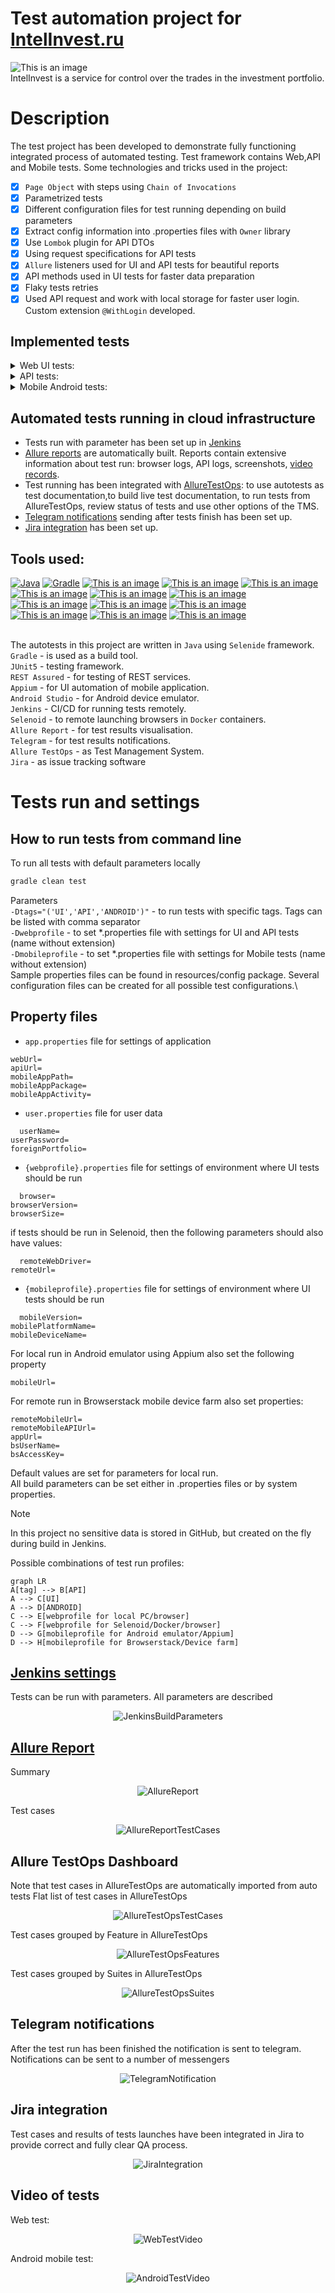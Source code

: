 # Test automation project for [IntelInvest.ru](https://intelinvest.ru)

![This is an image](/readmeresources/icons/index_logo.png)\
IntelInvest is a service for control over the trades in the investment portfolio.

# <a name="Description">Description</a>

The test project has been developed to demonstrate fully functioning integrated process of automated testing.
Test framework contains Web,API and Mobile tests.
Some technologies and tricks used in the project:

- [x] `Page Object` with steps using `Chain of Invocations`
- [x] Parametrized tests
- [x] Different configuration files for test running depending on build parameters
- [x] Extract config information into .properties files with `Owner` library
- [x] Use `Lombok` plugin for API DTOs
- [x] Using request specifications for API tests
- [x] `Allure` listeners used for UI and API tests for beautiful reports
- [x] API methods used in UI tests for faster data preparation
- [x] Flaky tests retries
- [x] Used API request and work with local storage for faster user login.
  Custom extension `@WithLogin` developed.

## <a name="Tests">Implemented tests</a>

<details>
<summary>Web UI tests:</summary>

- Web tests for login functionality
  - Verify error message when password is incorrect
  - Verify successful login
- Web tests for portfolio
    - Verify that added stocks and bonds are shown in the table
    - Verify that all tabs are shown in Portfolio screen
    - Verify that currency sign is correct for currency (Parameterized test)
- Web tests: smoke
  - Verify in UI basic application workflow that adds and deletes default share
</details>

<details>

<summary>API tests:</summary>

- API tests without authorization data for endpoints
    - Verify that get portfolio by unauthorized user is forbidden
    - Verify that delete by unauthorized user is forbidden
    - Verify that trade cannot be created without authorization
- API tests for portfolio-info endpoint
    - Verify that portfolio with corresponding id is returned
- API tests for portfolio overview endpoint
    - Verify that get portfolio overview from another user returns error
    - Verify that get portfolio that does not exist returns error
- API tests for deleteAll trades post request
    - Verify that deleting non-existing trade returns no content code
- API tests for create trade post request
    - Verify error when incorrect asset type is set value (Parameterized test)
    - Verify that Buy trade can be successfully created
    - Verify that error is returned when empty body is sent
    - Verify that trade cannot be added to foreign portfolio
    - Verify that trade with not existing id cannot be added
    - Verify that trade without asset type cannot be added

</details>
<details>
<summary>Mobile Android tests:</summary>

- Android tests for login functionality
    - Verify error message when password is incorrect
    - Verify successful login
    - Verify that application is opened with Registration screen
- Android tests for portfolio
    - Verify that assets are added to portfolio
    - Verify that summary lines for portfolio are shown
</details>

## <a>Automated tests running in cloud infrastructure</a>

- Tests run with parameter has been set up in [Jenkins](#HowToRunInJenkins)
- [Allure reports](#Allure) are automatically built. Reports contain extensive information about test run:
  browser logs, API logs, screenshots, [video records](#Video).
- Test running has been integrated with [AllureTestOps](#AllureTestOps): to use autotests as test documentation,to build
  live test documentation,
  to run tests from AllureTestOps, review status of tests and use other options of the TMS.
- [Telegram notifications](#TelegramNotifications) sending after tests finish has been set up.
- [Jira integration](#Jira) has been set up.

## Tools used:

<a href="https://www.java.com/">![Java](/readmeresources/icons/Java.png)</a>
<a href="https://gradle.org/">![Gradle](/readmeresources/icons/Gradle.png)</a>
<a href="https://www.jetbrains.com/idea/">![This is an image](/readmeresources/icons/Intelij_IDEA.png)</a>
<a href="https://selenide.org/">![This is an image](/readmeresources/icons/Selenide.png)</a>
<a href="https://rest-assured.io/">![This is an image](/readmeresources/icons/Rest-Assured.png)</a>
<a href="http://appium.io/docs/en/2.0/">![This is an image](/readmeresources/icons/appium.png)</a>
<a href="https://developer.android.com/studio">![This is an image](/readmeresources/icons/androidstudio.png)</a>
<a href="https://aerokube.com/selenoid/latest/">![This is an image](/readmeresources/icons/Selenoid.png)</a>
<a href="https://junit.org/junit5/">![This is an image](/readmeresources/icons/JUnit5.png)</a>
<a href="https://www.jenkins.io/">![This is an image](/readmeresources/icons/Jenkins.png)</a>
<a href="https://qameta.io/allure-report/">![This is an image](/readmeresources/icons/Allure_Report.png)</a>
<a href="https://qameta.io/">![This is an image](/readmeresources/icons/AllureTestOps.png)</a>
<a href="https://telegram.org/">![This is an image](/readmeresources/icons/Telegram.png)</a>
<a href="https://www.atlassian.com/software/jira">![This is an image](/readmeresources/icons/Jira.png)</a></br></br>

The autotests in this project are written in `Java` using `Selenide` framework.\
`Gradle` - is used as a build tool.  \
`JUnit5` - testing framework.\
`REST Assured` - for testing of REST services.\
`Appium` - for UI automation of mobile application.\
`Android Studio` - for Android device emulator.\
`Jenkins` - CI/CD for running tests remotely.\
`Selenoid` - to remote launching browsers in `Docker` containers.\
`Allure Report` - for test results visualisation.\
`Telegram` - for test results notifications.\
`Allure TestOps` - as Test Management System.\
`Jira` - as issue tracking software

# <a name="HowToRun">Tests run and settings</a>

## <a name="HowToRunCommandLine">How to run tests from command line</a>

To run all tests with default parameters locally

```bash
gradle clean test
```

Parameters\
`-Dtags="('UI','API','ANDROID')"` - to run tests with specific tags. Tags can be listed with comma separator\
`-Dwebprofile` - to set *.properties file with settings for UI and API tests (name without extension)\
`-Dmobileprofile` - to set *.properties file with settings for Mobile tests (name without extension)\
Sample properties files can be found in resources/config package. Several configuration files can be created for all
possible test configurations.\

## <a name="PropertyFiles">Property files</a>

- `app.properties` file for settings of application

```properties
webUrl=
apiUrl=
mobileAppPath=
mobileAppPackage=
mobileAppActivity=
```

- `user.properties` file for user data

```properties
  userName=
userPassword=
foreignPortfolio=
```

- `{webprofile}.properties` file for settings of environment where UI tests should be run

```properties
  browser=
browserVersion=
browserSize= 
```

if tests should be run in Selenoid, then the following parameters should also have values:

```properties
  remoteWebDriver=
remoteUrl=
```

- `{mobileprofile}.properties` file for settings of environment where UI tests should be run

```properties
  mobileVersion=
mobilePlatformName=
mobileDeviceName=
```

For local run in Android emulator using Appium also set the following property

```properties
mobileUrl=
```

For remote run in Browserstack mobile device farm also set properties:

```properties
remoteMobileUrl=
remoteMobileAPIUrl=
appUrl=
bsUserName=
bsAccessKey=
```

Default values are set for parameters for local run.\
All build parameters can be set either in .properties files or by system properties.
> [!NOTE]
> In this project no sensitive data is stored in GitHub, but created on the fly during build in Jenkins.

Possible combinations of test run profiles:

```mermaid
graph LR
A[tag] --> B[API]
A --> C[UI]
A --> D[ANDROID]
C --> E[webprofile for local PC/browser]
C --> F[webprofile for Selenoid/Docker/browser]
D --> G[mobileprofile for Android emulator/Appium]
D --> H[mobileprofile for Browserstack/Device farm]
```

## <a name="HowToRunInJenkins" href="https://jenkins.autotests.cloud/job/C19_barvinok61_diplom_project/">Jenkins settings</a>

Tests can be run with parameters. All parameters are described
<p  align="center">
<img src="readmeresources/screenshots/Jenkins_screen_parameters.png" alt="JenkinsBuildParameters">
</p>

## <a name="Allure" href="https://jenkins.autotests.cloud/job/C19_barvinok61_diplom_project/89/allure/">Allure Report</a>

Summary
<p  align="center">
<img src="readmeresources/screenshots/Allure_Report_Summary.png" alt="AllureReport">
</p>
Test cases
<p  align="center">
<img src="readmeresources/screenshots/Allure_Report_TestCases.png" alt="AllureReportTestCases">
</p>

## <a name="AllureTestOps">Allure TestOps Dashboard</a>

Note that test cases in AllureTestOps are automatically imported from auto tests
Flat list of test cases in AllureTestOps
<p  align="center">
<img src="readmeresources/screenshots/ATO_testcases.png" alt="AllureTestOpsTestCases">
</p>

Test cases grouped by Feature in AllureTestOps
<p  align="center">
<img src="readmeresources/screenshots/ATO_features.png" alt="AllureTestOpsFeatures">
</p>

Test cases grouped by Suites in AllureTestOps
<p  align="center">
<img src="readmeresources/screenshots/ATO_testsuites.png" alt="AllureTestOpsSuites">
</p>

## <a name="TelegramNotifications">Telegram notifications</a>

After the test run has been finished the notification is sent to telegram. Notifications can be sent to a number of
messengers
<p  align="center">
<img src="readmeresources/screenshots/telegram_notification.png" alt="TelegramNotification" >
</p>

## <a name="Jira">Jira integration</a>

Test cases and results of tests launches have been integrated in Jira to provide correct and fully clear QA process.
<p  align="center">
<img src="readmeresources/screenshots/Jira_integration.png" alt="JiraIntegration" >
</p>

## <a name="Video">Video of tests</a>

Web test:
<p align="center">
  <img src="readmeresources/video/video_selenoid.gif" alt="WebTestVideo">
</p>

Android mobile test:
<p align="center">
  <img src="readmeresources/video/video_browserstack.gif" alt="AndroidTestVideo">
</p>
